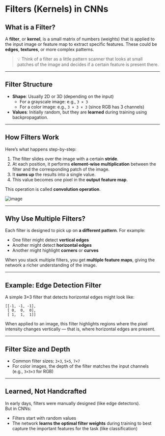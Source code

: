 # **Filters (Kernels)** in CNNs

## **What is a Filter?**

A **filter**, or **kernel**, is a small matrix of numbers (weights) that is applied to the input image or feature map to extract specific features. These could be **edges**, **textures**, or more complex patterns.

> 💡 Think of a filter as a little pattern scanner that looks at small patches of the image and decides if a certain feature is present there.

---

## **Filter Structure**

- **Shape**: Usually 2D or 3D (depending on the input)
  - For a grayscale image: e.g., `3 × 3`
  - For a color image: e.g., `3 × 3 × 3` (since RGB has 3 channels)
- **Values**: Initially random, but they are **learned** during training using backpropagation.

---

## **How Filters Work**

Here’s what happens step-by-step:
1. The filter slides over the image with a certain **stride**.
2. At each position, it performs **element-wise multiplication** between the filter and the corresponding patch of the image.
3. It **sums up** the results into a single value.
4. This value becomes one pixel in the **output feature map**.

This operation is called **convolution operation**.

![image](https://github.com/user-attachments/assets/4e7ab9c2-ff41-4692-b786-dd76346056cd)

---

## **Why Use Multiple Filters?**

Each filter is designed to pick up on **a different pattern**. For example:
- One filter might detect **vertical edges**
- Another might detect **horizontal edges**
- Another might highlight **corners** or **curves**

When you stack multiple filters, you get **multiple feature maps**, giving the network a richer understanding of the image.

---

## **Example: Edge Detection Filter**

A simple 3×3 filter that detects horizontal edges might look like:

```
[[-1, -1, -1],
 [ 0,  0,  0],
 [ 1,  1,  1]]
```

When applied to an image, this filter highlights regions where the pixel intensity changes vertically — that is, where horizontal edges are present.

---

## **Filter Size and Depth**

- Common filter sizes: `3×3`, `5×5`, `7×7`
- For color images, the depth of the filter matches the input channels (e.g., `3×3×3` for RGB)

---

## **Learned, Not Handcrafted**

In early days, filters were manually designed (like edge detectors).  
But in CNNs:
- Filters start with random values
- The network **learns the optimal filter weights** during training to best capture the important features for the task (like classification)
